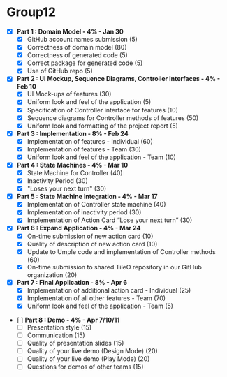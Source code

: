 # Group12

- [x] **Part 1 : Domain Model - 4% - Jan 30**  
  - [x] GitHub account names submission (5)  
  - [x] Correctness of domain model (80)  
  - [x] Correctness of generated code (5)  
  - [x] Correct package for generated code (5)  
  - [x] Use of GitHub repo (5)  

- [x] **Part 2 : UI Mockup, Sequence Diagrams, Controller Interfaces - 4% - Feb 10**  
  - [x] UI Mock-ups of features (30)
  - [x] Uniform look and feel of the application (5)
  - [x] Specification of Controller interface for features (10)
  - [x] Sequence diagrams for Controller methods of features (50)
  - [x] Uniform look and formatting of the project report (5)

- [x] **Part 3 : Implementation - 8% - Feb 24**  
  - [x] Implementation of features - Individual (60)
  - [x] Implementation of features - Team (30)
  - [x] Uniform look and feel of the application - Team (10)

- [x] **Part 4 : State Machines - 4% - Mar 10**  
  - [x] State Machine for Controller (40)
  - [x] Inactivity Period (30)
  - [x] "Loses your next turn" (30)

- [x] **Part 5 : State Machine Integration - 4% - Mar 17**  
  - [x] Implementation of Controller state machine (40)
  - [x] Implementation of inactivity period (30)
  - [x] Implementation of Action Card “Lose your next turn” (30)

- [x] **Part 6 : Expand Application - 4% - Mar 24**  
  - [x] On-time submission of new action card (10)
  - [x] Quality of description of new action card (10)
  - [x] Update to Umple code and implementation of Controller methods (60)
  - [x] On-time submission to shared TileO repository in our GitHub organization (20)

- [x] **Part 7 : Final Application - 8% - Apr 6**  
  - [x] Implementation of additional action card - Individual (25)
  - [x] Implementation of all other features - Team (70)
  - [x] Uniform look and feel of the application - Team (5)

- [ ] **Part 8 : Demo - 4% - Apr 7/10/11**  
  - [ ] Presentation style (15)
  - [ ] Communication (15)
  - [ ] Quality of presentation slides (15)
  - [ ] Quality of your live demo (Design Mode) (20)
  - [ ] Quality of your live demo (Play Mode) (20)
  - [ ] Questions for demos of other teams (15)
